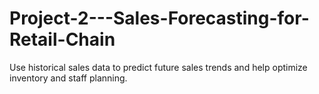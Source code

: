 # Project-2---Sales-Forecasting-for-Retail-Chain
Use historical sales data to predict future sales trends and help optimize inventory and staff planning.

